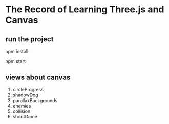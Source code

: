# The Record of Learning Three.js and Canvas

## run the project

npm install

npm start

## views about canvas

1. circleProgress
2. shadowDog
3. parallaxBackgrounds
4. enemies
5. collision
6. shootGame
